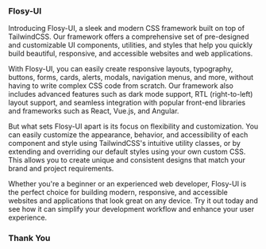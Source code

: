 ### Flosy-UI

Introducing Flosy-UI, a sleek and modern CSS framework built on top of TailwindCSS. Our framework offers a comprehensive set of pre-designed and customizable UI components, utilities, and styles that help you quickly build beautiful, responsive, and accessible websites and web applications.

With Flosy-UI, you can easily create responsive layouts, typography, buttons, forms, cards, alerts, modals, navigation menus, and more, without having to write complex CSS code from scratch. Our framework also includes advanced features such as dark mode support, RTL (right-to-left) layout support, and seamless integration with popular front-end libraries and frameworks such as React, Vue.js, and Angular.

But what sets Flosy-UI apart is its focus on flexibility and customization. You can easily customize the appearance, behavior, and accessibility of each component and style using TailwindCSS's intuitive utility classes, or by extending and overriding our default styles using your own custom CSS. This allows you to create unique and consistent designs that match your brand and project requirements.

Whether you're a beginner or an experienced web developer, Flosy-UI is the perfect choice for building modern, responsive, and accessible websites and applications that look great on any device. Try it out today and see how it can simplify your development workflow and enhance your user experience.

### Thank You